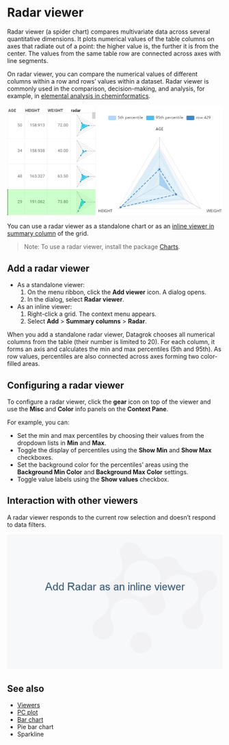 <!-- TITLE: Radar viewer -->
<!-- SUBTITLE: -->

# Radar viewer

Radar viewer (a spider chart) compares multivariate data across several quantitative dimensions. It plots numerical values of the table columns on axes that radiate out of a point: the higher value is, the further it is from the center. The values from the same table row are connected across axes with line segments.

On radar viewer, you can compare the numerical values of different columns within a row and rows’ values within a dataset. Radar viewer is commonly used in the comparison, decision-making, and analysis, for example, in [elemental analysis in cheminformatics](https://github.com/datagrok-ai/public/tree/master/packages/Chem#elemental-analysis).

![Radar viewer](radar-viewer.png)

You can use a radar viewer as a standalone chart or as an [inline viewer in summary column](grid.md#row-summary-columns) of the grid.

>Note: To use a radar viewer, install the package [Charts](https://github.com/datagrok-ai/public/tree/master/packages/Charts).

## Add a radar viewer

* As a standalone viewer:
  1. On the menu ribbon, click the **Add viewer** icon. A dialog opens.
  1. In the dialog, select **Radar viewer**.
* As an inline viewer:
  1. Right-click a grid. The context menu appears.
  1. Select **Add** > **Summary columns** > **Radar**.

When you add a standalone radar viewer, Datagrok chooses all numerical columns from the table (their number is limited to 20). For each column, it forms an axis and calculates the min and max percentiles (5th and 95th). As row values, percentiles are also connected across axes forming two color-filled areas.

## Configuring a radar viewer

To configure a radar viewer, click the **gear** icon on top of the viewer and use the **Misc** and **Color** info panels on the **Context Pane**.

For example, you can:

* Set the min and max percentiles by choosing their values from the dropdown lists in **Min** and **Max**.
* Toggle the display of percentiles using the **Show Min** and **Show Max** checkboxes.
* Set the background color for the percentiles’ areas using the **Background Min Color** and **Background Max Color** settings.
* Toggle value labels using the **Show values** checkbox.

## Interaction with other viewers

A radar viewer responds to the current row selection and doesn’t respond to data filters.

![Radar viewer](radar-viewer.gif)

## See also

* [Viewers](../viewers.md)
* [PC plot](pc-plot.md)
* [Bar chart](bar-chart.md)
* Pie bar chart
* Sparkline
